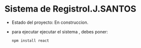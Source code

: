 

<h1 aling="center"> Sistema de RegistroI.J.SANTOS</h1>


- Estado del proyecto: En construccion.


- para ejecutar ejecutar el sistema , debes poner:


  ```npm install react```
  
